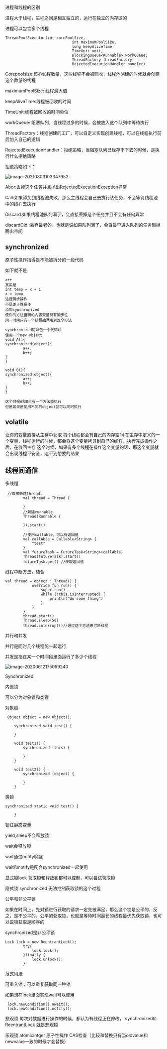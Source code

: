 进程和线程的区别

进程大于线程，进程之间是相互独立的，运行在独立的内存区的

进程可以包含多个线程



```
ThreadPoolExecutor(int corePoolSize,
                              int maximumPoolSize,
                              long keepAliveTime,
                              TimeUnit unit,
                              BlockingQueue<Runnable> workQueue,
                              ThreadFactory threadFactory,
                              RejectedExecutionHandler handler)
```

Corepoolsize:核心线程数量，这些线程不会被回收，线程池创建的时候就会创建这个数量的线程

maximumPoolSize: 线程最大值

keepAliveTime:线程被回收的时间

TimeUnit:线程被回收的时间单位

workQueue: 阻塞队列，当线程过多的时候，会被放入这个队列中等待执行

ThreadFactory：线程创建的工厂，可以自定义实现创建线程，可以在线程执行前后加入自己的逻辑

RejectedExecutionHandler：拒绝策略，当阻塞队列已经存不下去的时候，是执行什么拒绝策略

拒绝策略如下：

![image-20210803103347952](/Users/yanzhe/android/知识整理/多线程/image/image-20210803103347952.png)

Abor:丢掉这个任务并且抛出RejectedExecutionException异常

Call:如果添加到线程池失败，那么主线程会自己去执行该任务，不会等待线程池中的线程去执行

Discard:如果线程池队列满了，会直接丢掉这个任务并且不会有任何异常

discardOld :丢弃最老的。也就是说如果队列满了，会将最早进入队列的任务删掉腾出空间

## synchronized

原子性操作指得是不能被拆分的一段代码

如下就不是

```
x++
其实是
int temp = x + 1 
x = temp
这是俩步操作
不是原子性操作
添加synchronized
使你的方法里面的内容变量具有同步性
同一时间只有一个线程能调用到这个方法

synchronized可以包一个代码块
使用一个new object
void A(){
synchronized(object){
		a++;
		b++;
}
}

void B(){
synchronized(object){
		a++;
		b++;
}
}

这个时候A和B只有一个方法能执行
但是如果是使用不同的object就可以同时执行

```



## volatile

让你的变量直接从主存中获取
每个线程都会有自己的内存空间
在主存中定义的一个变量，线程运行的时候，都会将这个变量拷贝到自己的线程，执行完成操作之后，在放回主存
这个时候，如果有多个线程在操作这个变量的话，那这个变量就会出现线程不安全，达不到想要的结果



## 线程间通信


多线程

```
 //直接新建threadl
        val thread = Thread {

        }
        //新建runnable
        Thread(Runnable {

        }).start()

        //使用callable。可以有返回值
        val callAble = Callable<String> {
            "test"
        }
        val futureTask = FutureTask<String>(callAble)
        Thread(futureTask).start()
        futureTask.get() //获取返回值
```

线程中断方法，结合

```
val thread = object : Thread() {
            override fun run() {
                super.run()
                while (!this.isInterrupted) {
                    println("do some thing")
                }
            }
        }
        thread.start()
        Thread.sleep(50)
        thread.interrupt()//通过这个方法来打断线程
```

并行和并发

并行是同时几个线程能一起运行

并发是指在某一个时间段里面运行了多少个线程

![image-20200612175059240](file:///Users/yanzhe/android/%E7%9F%A5%E8%AF%86%E6%95%B4%E7%90%86/image/image-20200612175059240.png?lastModify=1628145383)

Synchronized

内置锁

可以分为对象锁和类锁

对象锁

```
 Object object = new Object();

    synchronized void test() {

    }

    void test1() {
        synchronized (this) {

        }
    }

    void test2() {
        synchronized (object) {

        }
    }
```

类锁 

```
synchronized static void test() {

    }
```

锁住静态变量

yield,sleep不会释放锁

wait会释放锁

wait通过notify唤醒

wait和notify是配合synchronized一起使用

显式锁lock  获取锁和释放锁都可以控制，可以尝试获取锁

隐式锁 synchronized 无法控制获取锁的这个过程

公平和非公平锁 

如果在时间上，先对锁进行获取的请求一定先被满足，那么这个锁是公平的，反之，是不公平的。公平的获取锁，也就是等待时间最长的线程最优先获取锁，也可以说锁获取是顺序的

synchronized是非公平锁 

```
Lock lock = new ReentrantLock();
        try{
            lock.lock();
        }finally {
            lock.unlock();
        }
```

范式用法

可重入锁：可以重复获取同一种锁

如果想在lock里面实现wait可以使用

```
 lock.newCondition().await();
 lock.newCondition().notify();
```



悲观锁  每次对数据进行操作的时候，都认为有线程正在修改， synchronized`和`ReentrantLock 就是悲观锁

乐观锁 atomicintger 原子性操作 CAS检查（比较和替换只有当oldvalue和newvalue一致的时候才会替换）
